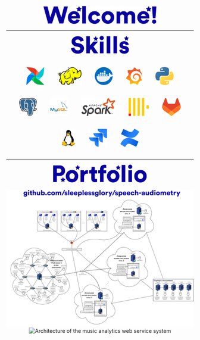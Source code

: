 <div align="center">
<img style="height: 3rem" src="https://github.com/sleeplessglory/sleeplessglory/raw/main/assets/Welcome!.svg" alt="Welcome!"/><hr>
</div>
<div align="center">
<img style="height: 3rem" src="https://github.com/sleeplessglory/sleeplessglory/raw/main/assets/Skills.svg" alt="Skills"/><br><br>
<!--<a href="https://en.wikipedia.org/wiki/CI/CD"><img style="margin: 1rem; height: 3rem" src="https://github.com/sleeplessglory/sleeplessglory/raw/main/assets/CI-CD.svg" alt="CI/CD" title="CI/CD" /></a>-->
<a href="https://airflow.apache.org"><img style="margin: 1rem; height: 3rem" src="https://github.com/sleeplessglory/sleeplessglory/raw/main/assets/Airflow.svg" alt="Airflow" title="Airflow" /></a>
<a href="https://hadoop.apache.org"><img style="margin: 1rem; height: 3rem" src="https://github.com/sleeplessglory/sleeplessglory/raw/main/assets/Hadoop.svg" alt="Hadoop" title="Hadoop" /></a>
<a href="https://www.docker.com/"><img style="margin: 1rem; height: 3rem" src="https://github.com/sleeplessglory/sleeplessglory/raw/main/assets/Docker.png" alt="Docker" title="Docker" /></a>
<a href="https://grafana.com"><img style="margin: 1rem; height: 3rem" src="https://github.com/sleeplessglory/sleeplessglory/raw/main/assets/Grafana.svg" alt="Grafana" title="Grafana" /></a>
<a href="https://www.python.org"><img style="margin: 1rem; height: 3rem" src="https://github.com/sleeplessglory/sleeplessglory/raw/main/assets/Python.svg" alt="Python" title="Python" /></a>
<a href="https://www.postgresql.org"><img style="margin: 1rem; height: 3rem" src="https://github.com/sleeplessglory/sleeplessglory/raw/main/assets/PostgreSQL.svg" alt="PostgreSQL" title="PostgreSQL" /></a>
<a href="https://www.mysql.com/"><img style="margin: 1rem; height: 3rem" src="https://github.com/sleeplessglory/sleeplessglory/raw/main/assets/MySQL.png" alt="MySQL" title="MySQL" /></a>
<a href="https://spark.apache.org"><img style="margin: 1rem; height: 3rem" src="https://github.com/sleeplessglory/sleeplessglory/raw/main/assets/Spark.svg" alt="Spark" title="Spark" /></a>
<a href="https://clickhouse.com"><img style="margin: 1rem; height: 3rem" src="https://github.com/sleeplessglory/sleeplessglory/raw/main/assets/ClickHouse.svg" alt="ClickHouse" title="ClickHouse" /></a>
<a href="https://about.gitlab.com"><img style="margin: 1rem; height: 3rem" src="https://github.com/sleeplessglory/sleeplessglory/raw/main/assets/GitLab.svg" alt="GitLab" title="GitLab" /></a>
<a href="https://www.linux.org"><img style="margin: 1rem; height: 3rem" src="https://github.com/sleeplessglory/sleeplessglory/raw/main/assets/Linux.svg" alt="Linux" title="Linux" /></a>
<a href="https://www.atlassian.com/software/jira"><img style="margin: 1rem; height: 3rem" src="https://github.com/sleeplessglory/sleeplessglory/raw/main/assets/Jira.svg" alt="Jira" title="Jira" /></a>
<a href="https://www.atlassian.com/software/confluence"><img style="margin: 1rem; height: 3rem" src="https://github.com/sleeplessglory/sleeplessglory/raw/main/assets/Confluence.svg" alt="Confluence" title="Confluence" /></a>
<!--<a href="https://react.dev/"><img style="margin: 1rem; height: 3rem" src="https://github.com/sleeplessglory/sleeplessglory/raw/main/assets/React.png" alt="React" title="React" /></a>
<a href="https://reactnative.dev/"><img style="margin: 1rem; height: 3rem" src="https://github.com/sleeplessglory/sleeplessglory/raw/main/assets/React-Native.svg" alt="React Native" title="React Native"/></a>
<a href="https://www.typescriptlang.org/"><img style="margin: 1rem; height: 3rem" src="https://github.com/sleeplessglory/sleeplessglory/raw/main/assets/TypeScript.svg" alt="TypeScript" title="TypeScript" /></a>
<a href="https://webpack.js.org/"><img style="margin: 1rem; height: 3rem" src="https://github.com/sleeplessglory/sleeplessglory/raw/main/assets/Webpack.svg" alt="Webpack" title="Webpack" /></a>
<a href="https://jestjs.io/"><img style="margin: 1rem; height: 3rem" src="https://github.com/sleeplessglory/sleeplessglory/raw/main/assets/Jest.svg" alt="Jest" title="Jest" /></a>
<a href="https://www.cypress.io/"><img style="margin: 1rem; height: 3rem" src="https://github.com/sleeplessglory/sleeplessglory/raw/main/assets/Cypress.svg" alt="Cypress" title="Cypress" /></a>
<a href="https://eslint.org/"><img style="margin: 1rem; height: 3rem" src="https://github.com/sleeplessglory/sleeplessglory/raw/main/assets/Eslint.svg" alt="ESLint" title="Eslint" /></a>
<a href="https://babeljs.io/"><img style="margin: 1rem; height: 3rem" src="https://github.com/sleeplessglory/sleeplessglory/raw/main/assets/Babel.svg" alt="Babel" title="Babel" /></a>
<a href="https://sass-lang.com/"><img style="margin: 1rem; height: 3rem" src="https://github.com/sleeplessglory/sleeplessglory/raw/main/assets/SASS.svg" alt="SASS/SCSS" title="SASS/SCSS" /></a>
<a href="https://en.bem.info/"><img style="margin: 1rem; height: 3rem" src="https://github.com/sleeplessglory/sleeplessglory/raw/main/assets/BEM.svg" alt="BEM" title="BEM" /></a>
<a href="https://redux.js.org/"><img style="margin: 1rem; height: 3rem" src="https://github.com/sleeplessglory/sleeplessglory/raw/main/assets/Redux.svg" alt="Redux" title="Redux" /></a>
<a href="https://en.wikipedia.org/wiki/JavaScript"><img style="margin: 1rem; height: 3rem" src="https://github.com/sleeplessglory/sleeplessglory/raw/main/assets/JavaScript.svg" alt="JavaScript" title="JavaScript" /></a>
<a href="https://www.w3schools.com/css/"><img style="margin: 1rem; height: 3rem" src="https://github.com/sleeplessglory/sleeplessglory/raw/main/assets/CSS-3.svg" alt="CSS" title="CSS" /></a>
<a href="https://www.w3schools.com/html/"><img style="margin: 1rem; height: 3rem" src="https://github.com/sleeplessglory/sleeplessglory/raw/main/assets/HTML-5.svg" alt="HTML" title="HTML" /></a>
<a href="https://vite.dev/"><img style="margin: 1rem; height: 3rem" src="https://github.com/sleeplessglory/sleeplessglory/raw/main/assets/Vite.svg" alt="Vite" title="Vite" /></a>
<a href="https://git-scm.com/"><img style="margin: 1rem; height: 3rem" src="https://github.com/sleeplessglory/sleeplessglory/raw/main/assets/Git-Bash.svg" alt="Git Bash" title="Git Bash" /></a>
<a href="https://www.npmjs.com/"><img style="margin: 1rem; height: 3rem" src="https://github.com/sleeplessglory/sleeplessglory/raw/main/assets/NPM.svg" alt="NPM" title="NPM" /></a>
<a href="https://www.adobe.com/products/illustrator.html"><img style="margin: 1rem; height: 3rem" src="https://github.com/sleeplessglory/sleeplessglory/raw/main/assets/Adobe-Illustrator.png" alt="Adobe Illustrator" title="Adobe Illustrator" /></a>
<a href="https://www.adobe.com/products/photoshop.html"><img style="margin: 1rem; height: 3rem" src="https://github.com/sleeplessglory/sleeplessglory/raw/main/assets/Adobe-Photoshop.png" alt="Adobe Photoshop" title="Adobe Photoshop" /></a>--><hr>
</div>
<div align="center">
<img style="height: 3rem" src="https://github.com/sleeplessglory/sleeplessglory/raw/main/assets/Portfolio.svg" alt="Portfolio"/><br><br>
</div>
<div align="center">
<a href="https://github.com/sleeplessglory/speech-audiometry">
<img src="https://github.com/sleeplessglory/sleeplessglory/raw/main/assets/Architecture_speech_audiometry.png" alt="Architecture of the digital platform system with speech audiometry" title="Architecture of a digital platform system with speech audiometry"/>
</a><br>
<img src="https://github.com/sleeplessglory/sleeplessglory/raw/main/assets/Architecture_music.png" alt="Architecture of the music analytics web service system" title="Architecture of the music analytics web service system"/>
<!--<a href="https://github.com/sleeplessglory/competition-records">
<img src="https://github.com/sleeplessglory/sleeplessglory/raw/main/assets/Competition-records.svg" alt="Competition records" title="Competition records"/>
</a><br><br>
<a href="https://github.com/sleeplessglory/weather-api">
<img src="https://github.com/sleeplessglory/sleeplessglory/raw/main/assets/Weather-API.svg" alt="Weather API" title="Weather API"/>
</a><br><br>
<a href="https://github.com/sleeplessglory/to-do-list">
<img src="https://github.com/sleeplessglory/sleeplessglory/raw/main/assets/To-do-list.svg" alt="To do list" title="To do list"/>
</a>-->
</div>
<!--
**sleeplessglory/sleeplessglory** is a ✨ _special_ ✨ repository because its `README.md` (this file) appears on your GitHub profile.

Here are some ideas to get you started:

- 🔭 I’m currently working on ...
- 🌱 I’m currently learning ...
- 👯 I’m looking to collaborate on ...
- 🤔 I’m looking for help with ...
- 💬 Ask me about ...
- 📫 How to reach me: ...
- 😄 Pronouns: ...
- ⚡ Fun fact: ...
-->
